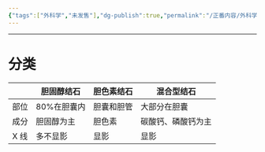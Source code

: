 ```yaml
---
{"tags":["外科学","未发售"],"dg-publish":true,"permalink":"/正番内容/外科学/Episode 06. 普外科/胆石症/","dgPassFrontmatter":true}
---
```


---
# 分类
|          | 胆固醇结石           | 胆色素结石 | 混合型结石         |
| -------- | -------------------- | ---------- | ------------------ |
| 部位     | 80%在胆囊内          | 胆囊和胆管 | 大部分在胆囊       |
| 成分     | 胆固醇为主           | 胆色素     | 碳酸钙、磷酸钙为主 |
| X 线     | 多不显影             | 显影       | 显影               |

